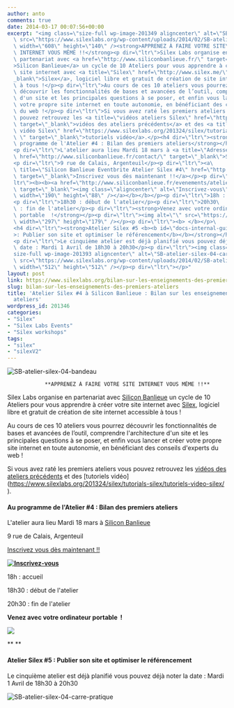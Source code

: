 ```yaml
---
author: anto
comments: true
date: 2014-03-17 00:07:56+00:00
excerpt: "<img class=\"size-full wp-image-201349 aligncenter\" alt=\"SB-atelier-silex-04-bandeau\"\
  \ src=\"https://www.silexlabs.org/wp-content/uploads/2014/02/SB-atelier-silex-04-bandeau.png\"\
  \ width=\"608\" height=\"140\" /><strong>APPRENEZ À FAIRE VOTRE SITE\
  \ INTERNET VOUS MÊME !!</strong><p dir=\"ltr\">Silex Labs organise en\
  \ partenariat avec <a href=\"http://www.siliconbanlieue.fr/\" target=\"_blank\"\
  >Silicon Banlieue</a> un cycle de 10 Ateliers pour vous apprendre à créer votre\
  \ site internet avec <a title=\"Silex\" href=\"http://www.silex.me/\" target=\"\
  _blank\">Silex</a>, logiciel libre et gratuit de création de site internet accessible\
  \ à tous !</p><p dir=\"ltr\">Au cours de ces 10 ateliers vous pourrez\
  \ découvrir les fonctionnalités de bases et avancées de l’outil, comprendre l'architecture\
  \ d'un site et les principales questions à se poser, et enfin vous lancer et créer\
  \ votre propre site internet en toute autonomie, en bénéficiant des conseils d'experts\
  \ du web !</p><p dir=\"ltr\">Si vous avez raté les premiers ateliers vous\
  \ pouvez retrouvez les <a title=\"vidéos ateliers Silex\" href=\"https://www.silexlabs.org/201165/the-blog/master-class-silex-atelier-2-liens-internes-externes-et-embeded/\"\
  \ target=\"_blank\">vidéos des ateliers précédents</a> et des <a title=\"tutiriels\
  \ vidéo Silex\" href=\"https://www.silexlabs.org/201324/silex/tutorials-silex/tutoriels-video-silex/\
  \ ‎\" target=\"_blank\">tutoriels vidéo</a>.</p><h4 dir=\"ltr\"><strong>Au\
  \ programme de l'Atelier #4 : Bilan des premiers ateliers</strong></h4>\
  <p dir=\"ltr\">L'atelier aura lieu Mardi 18 mars à <a title=\"Adresse Silicon Banlieue\"\
  \ href=\"http://www.siliconbanlieue.fr/contact/\" target=\"_blank\">Silicon Banlieue</a></p>\
  <p dir=\"ltr\">9 rue de Calais, Argenteuil</p><p dir=\"ltr\"><a\
  \ title=\"Silicon Banlieue Eventbrite Atelier Silex #4\" href=\"http://www.siliconbanlieue.fr/evenements/atelier-silex-4/\"\
  \ target=\"_blank\">Inscrivez vous dès maintenant !!</a></p><p dir=\"\
  ltr\"><b><b><a href=\"http://www.siliconbanlieue.fr/evenements/atelier-silex-4/\"\
  \ target=\"_blank\"><img class=\"aligncenter\" alt=\"Inscrivez-vous\" src=\"https://www.silexlabs.org/wp-content/uploads/2014/02/bouton_Inscrivez-vous_bleu.jpg\"\
  \ width=\"190\" height=\"88\" /></a></b></b></p><p dir=\"ltr\">18h : accueil</p>\
  <p dir=\"ltr\">18h30 : début de l'atelier</p><p dir=\"ltr\">20h30\
  \ : fin de l'atelier</p><p dir=\"ltr\"><strong>Venez avec votre ordinateur\
  \ portable  !</strong></p><p dir=\"ltr\"><img alt=\"\" src=\"https://www.silexlabs.org/wp-content/uploads/2014/01/macbook-silex.png\"\
  \ width=\"297\" height=\"179\" /></p><p dir=\"ltr\"><b> </b></p>\
  <h4 dir=\"ltr\"><strong>Atelier Silex #5 <b><b id=\"docs-internal-guid-77b49a2d-e947-5862-e0c6-c1aef52672cc\"\
  >: Publier son site et optimiser le référencement</b></b></strong></h4>\
  <p dir=\"ltr\">Le cinquième atelier est déjà planifié vous pouvez déjà noter la\
  \ date : Mardi 1 Avril de 18h30 à 20h30</p><p dir=\"ltr\"><img class=\"\
  size-full wp-image-201393 aligncenter\" alt=\"SB-atelier-silex-04-carre-pratique\"\
  \ src=\"https://www.silexlabs.org/wp-content/uploads/2014/02/SB-atelier-silex-04-carre-pratique.png\"\
  \ width=\"512\" height=\"512\" /></p><p dir=\"ltr\"></p>"
layout: post
link: https://www.silexlabs.org/bilan-sur-les-enseignements-des-premiers-ateliers/
slug: bilan-sur-les-enseignements-des-premiers-ateliers
title: 'Atelier Silex #4 à Silicon Banlieue : Bilan sur les enseignements des premiers
  ateliers'
wordpress_id: 201346
categories:
- "Silex"
- "Silex Labs Events"
- "Silex workshops"
tags:
- "silex"
- "silexV2"
---
```


![SB-atelier-silex-04-bandeau](https://www.silexlabs.org/wp-content/uploads/2014/02/SB-atelier-silex-04-bandeau.png)

				**APPRENEZ À FAIRE VOTRE SITE INTERNET VOUS MÊME !!**


Silex Labs organise en partenariat avec [Silicon Banlieue](http://www.siliconbanlieue.fr/) un cycle de 10 Ateliers pour vous apprendre à créer votre site internet avec [Silex](http://www.silex.me/), logiciel libre et gratuit de création de site internet accessible à tous !




Au cours de ces 10 ateliers vous pourrez découvrir les fonctionnalités de bases et avancées de l’outil, comprendre l'architecture d'un site et les principales questions à se poser, et enfin vous lancer et créer votre propre site internet en toute autonomie, en bénéficiant des conseils d'experts du web !




Si vous avez raté les premiers ateliers vous pouvez retrouvez les [vidéos des ateliers précédents](https://www.silexlabs.org/201165/the-blog/master-class-silex-atelier-2-liens-internes-externes-et-embeded/) et des [tutoriels vidéo](https://www.silexlabs.org/201324/silex/tutorials-silex/tutoriels-video-silex/ ‎).





#### **Au programme de l'Atelier #4 : Bilan des premiers ateliers**




L'atelier aura lieu Mardi 18 mars à [Silicon Banlieue](http://www.siliconbanlieue.fr/contact/)




9 rue de Calais, Argenteuil




[Inscrivez vous dès maintenant !!](http://www.siliconbanlieue.fr/evenements/atelier-silex-4/)




****[![Inscrivez-vous](https://www.silexlabs.org/wp-content/uploads/2014/02/bouton_Inscrivez-vous_bleu.jpg)](http://www.siliconbanlieue.fr/evenements/atelier-silex-4/)****




18h : accueil




18h30 : début de l'atelier




20h30 : fin de l'atelier




**Venez avec votre ordinateur portable  !**




![](https://www.silexlabs.org/wp-content/uploads/2014/01/macbook-silex.png)




** **





#### **Atelier Silex #5 ****: Publier son site et optimiser le référencement******




Le cinquième atelier est déjà planifié vous pouvez déjà noter la date : Mardi 1 Avril de 18h30 à 20h30




![SB-atelier-silex-04-carre-pratique](https://www.silexlabs.org/wp-content/uploads/2014/02/SB-atelier-silex-04-carre-pratique.png)



